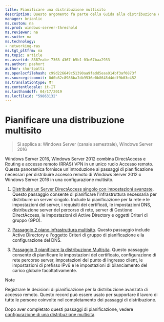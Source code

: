 ```yaml
---
title: Pianificare una distribuzione multisito
description: Questo argomento fa parte della Guida alla distribuzione di più server di accesso remoto in una distribuzione multisito di Windows Server 2016.
manager: brianlic
ms.custom: na
ms.prod: windows-server-threshold
ms.reviewer: na
ms.suite: na
ms.technology:
- networking-ras
ms.tgt_pltfrm: na
ms.topic: article
ms.assetid: 8387eabe-7363-4367-b5b1-03c67baa2933
ms.author: pashort
author: shortpatti
ms.openlocfilehash: c99d226649c51390aa9fadd5eaa014bf3af0873f
ms.sourcegitcommit: 0d0b32c8986ba7db9536e0b8648d4ddf9b03e452
ms.translationtype: MT
ms.contentlocale: it-IT
ms.lasthandoff: 04/17/2019
ms.locfileid: "59863132"
---
```

# <a name="plan-a-multisite-deployment"></a>Pianificare una distribuzione multisito

>Si applica a: Windows Server (canale semestrale), Windows Server 2016

 Windows Server 2016, Windows Server 2012 combina DirectAccess e Routing e accesso remoto (RRAS) VPN in un unico ruolo Accesso remoto. Questa panoramica fornisce un'introduzione ai passaggi di pianificazione necessari per distribuire accesso remoto di Windows Server 2012 o Windows Server 2016 in una configurazione multisito.  
  
1.  [Distribuire un Server DirectAccess singolo con impostazioni avanzate](https://technet.microsoft.com/library/hh831436(v=ws.11).aspx). Questo passaggio consente di pianificare l'infrastruttura necessaria per distribuire un server singolo. Include la pianificazione per la rete e le impostazioni del server, i requisiti dei certificati, le impostazioni DNS, distribuzione server del percorso di rete, server di Gestione DirectAccess, le impostazioni di Active Directory e oggetti Criteri di gruppo (GPO).  
  
2.  [Passaggio 2 piano infrastruttura multisito](Step-2-Plan-the-Multisite-Infrastructure.md). Questo passaggio include Active Directory e l'oggetto Criteri di gruppo di pianificazione e la configurazione del DNS.  
  
3.  [Passaggio 3 pianificare la distribuzione Multisita](Step-3-Plan-the-Multisite-Deployment.md). Questo passaggio consente di pianificare le impostazioni del certificato, configurazione di rete percorso server, impostazioni del punto di ingresso client, le impostazioni di prefisso IPv6 e le impostazioni di bilanciamento del carico globale facoltativamente.  
  
> [!NOTE]  
> Registrare le decisioni di pianificazione per la distribuzione avanzata di accesso remoto. Questo record può essere usato per supportare il lavoro di tutte le persone coinvolte nel completamento dei passaggi di distribuzione.  
  
Dopo aver completato questi passaggi di pianificazione, vedere [configurazione di una distribuzione multisita](../configure/Configure-a-Multisite-Deployment.md).  
  



